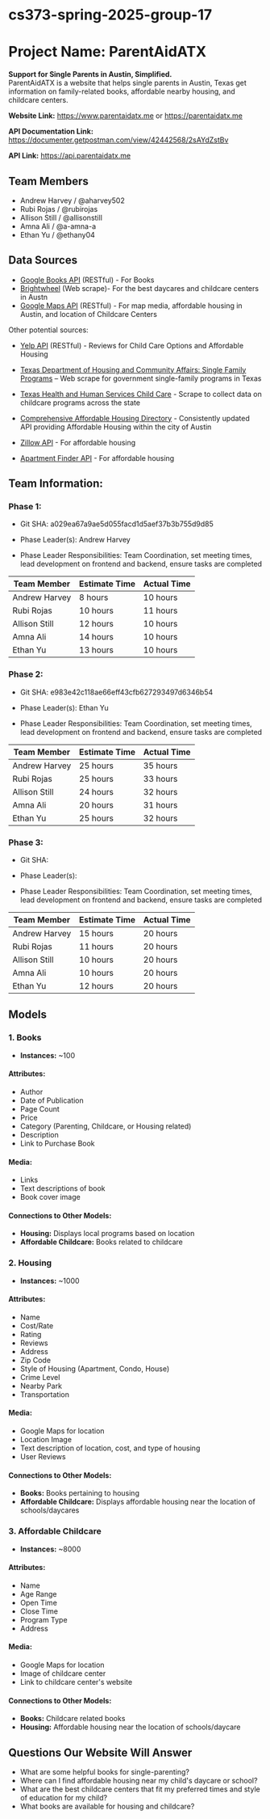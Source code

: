 # cs373-spring-2025-group-17

# Project Name: ParentAidATX

**Support for Single Parents in Austin, Simplified.**  
ParentAidATX is a website that helps single parents in Austin, Texas get information on family-related books, affordable nearby housing, and childcare centers.

**Website Link:** https://www.parentaidatx.me or https://parentaidatx.me

**API Documentation Link:** https://documenter.getpostman.com/view/42442568/2sAYdZstBv

**API Link:** https://api.parentaidatx.me

## Team Members

- Andrew Harvey / @aharvey502
- Rubi Rojas / @rubirojas
- Allison Still / @allisonstill
- Amna Ali / @a-amna-a
- Ethan Yu / @ethany04

## Data Sources

- [Google Books API](https://developers.google.com/books) (RESTful) - For Books
- [Brightwheel](https://mybrightwheel.com/search/austin) (Web scrape)- For the best daycares and childcare centers in Austn
- [Google Maps API](https://developers.google.com/maps) (RESTful) - For map media, affordable housing in Austin, and location of Childcare Centers

Other potential sources:

- [Yelp API](https://www.yelp.com/search?find_desc=Affordable+Child+care&find_loc=Austin%2C+TX) (RESTful) - Reviews for Child Care Options and Affordable Housing

- [Texas Department of Housing and Community Affairs: Single Family Programs](https://www.tdhca.texas.gov/programs/single-family-programs) – Web scrape for government single-family programs in Texas

- [Texas Health and Human Services Child Care](https://childcare.hhs.texas.gov/Public/ChildCareSearch) - Scrape to collect data on childcare programs across the state

- [Comprehensive Affordable Housing Directory](https://data.austintexas.gov/Housing-and-Real-Estate/Comprehensive-Affordable-Housing-Directory/4syj-z4ky/about_data) - Consistently updated API providing Affordable Housing within the city of Austin

- [Zillow API](https://www.zillowgroup.com/developers/) - For affordable housing

- [Apartment Finder API](https://api.apartments.com/v1) - For affordable housing

## Team Information:

### Phase 1:

- Git SHA: a029ea67a9ae5d055facd1d5aef37b3b755d9d85

- Phase Leader(s): Andrew Harvey

- Phase Leader Responsibilities: Team Coordination, set meeting times, lead development on frontend and backend, ensure tasks are completed

| Team Member   | Estimate Time | Actual Time |
| ------------- | ------------- | ----------- |
| Andrew Harvey | 8 hours       | 10 hours    |
| Rubi Rojas    | 10 hours      | 11 hours    |
| Allison Still | 12 hours      | 10 hours    |
| Amna Ali      | 14 hours      | 10 hours    |
| Ethan Yu      | 13 hours      | 10 hours    |

### Phase 2:

- Git SHA: e983e42c118ae66eff43cfb627293497d6346b54

- Phase Leader(s): Ethan Yu

- Phase Leader Responsibilities: Team Coordination, set meeting times, lead development on frontend and backend, ensure tasks are completed

| Team Member   | Estimate Time | Actual Time |
| ------------- | ------------- | ----------- |
| Andrew Harvey | 25 hours      | 35 hours    |
| Rubi Rojas    | 25 hours      | 33 hours    |
| Allison Still | 24 hours      | 32 hours    |
| Amna Ali      | 20 hours      | 31 hours    |
| Ethan Yu      | 25 hours      | 32 hours    |

### Phase 3:

- Git SHA:

- Phase Leader(s):

- Phase Leader Responsibilities: Team Coordination, set meeting times, lead development on frontend and backend, ensure tasks are completed

| Team Member   | Estimate Time | Actual Time |
| ------------- | ------------- | ----------- |
| Andrew Harvey | 15 hours      | 20 hours    |
| Rubi Rojas    | 11 hours      | 20 hours       |
| Allison Still | 10 hours      | 20 hours    |
| Amna Ali      | 10 hours      | 20 hours    |
| Ethan Yu      | 12 hours      | 20 hours    |

## Models

### 1. Books

- **Instances:** ~100

#### **Attributes:**

- Author
- Date of Publication
- Page Count
- Price
- Category (Parenting, Childcare, or Housing related)
- Description
- Link to Purchase Book

#### **Media:**

- Links
- Text descriptions of book
- Book cover image

#### **Connections to Other Models:**

- **Housing:** Displays local programs based on location
- **Affordable Childcare:** Books related to childcare

### 2. Housing

- **Instances:** ~1000

#### **Attributes:**

- Name
- Cost/Rate
- Rating
- Reviews
- Address
- Zip Code
- Style of Housing (Apartment, Condo, House)
- Crime Level
- Nearby Park
- Transportation

#### **Media:**

- Google Maps for location
- Location Image
- Text description of location, cost, and type of housing
- User Reviews

#### **Connections to Other Models:**

- **Books:** Books pertaining to housing
- **Affordable Childcare:** Displays affordable housing near the location of schools/daycares

### 3. Affordable Childcare

- **Instances:** ~8000

#### **Attributes:**

- Name
- Age Range
- Open Time
- Close Time
- Program Type
- Address

#### **Media:**

- Google Maps for location
- Image of childcare center
- Link to childcare center's website

#### **Connections to Other Models:**

- **Books:** Childcare related books
- **Housing:** Affordable housing near the location of schools/daycare

## Questions Our Website Will Answer

- What are some helpful books for single-parenting?
- Where can I find affordable housing near my child's daycare or school?
- What are the best childcare centers that fit my preferred times and style of education for my child?
- What books are available for housing and childcare?
